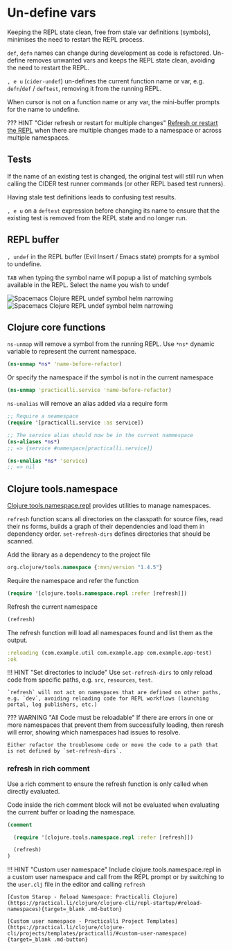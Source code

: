 # Un-define vars

Keeping the REPL state clean, free from stale var definitions (symbols), minimises the need to restart the REPL process.

`def`, `defn` names can change during development as code is refactored.  Un-define removes unwanted vars and keeps the REPL state clean, avoiding the need to restart the REPL.

`, e u`  (`cider-undef`) un-defines the current function name or var, e.g. `defn`/`def` / `deftest`, removing it from the running REPL.

When cursor is not on a function name or any var, the mini-buffer prompts for the name to undefine.

??? HINT "Cider refresh or restart for multiple changes"
    [Refresh or restart the REPL](/spacemacs/clojure-repl/refresh-restart-repl/) when there are multiple changes made to a namespace or across multiple namespaces.


## Tests

If the name of an existing test is changed, the original test will still run when calling the CIDER test runner commands (or other REPL based test runners).  

Having stale test definitions leads to confusing test results.

`, e u` on a `deftest` expression before changing its name to ensure that the existing test is removed from the REPL state and no longer run.


## REPL buffer

`, undef` in the REPL buffer (Evil Insert / Emacs state) prompts for a symbol to undefine.

`TAB` when typing the symbol name will popup a list of matching symbols available in the REPL.  Select the name you wish to undef

![Spacemacs Clojure REPL undef symbol helm narrowing](https://github.com/practicalli/graphic-design/blob/live/editors/spacemacs/screenshots/spacemacs-clojure-undef-repl-buffer-light.png?raw=true#only-light)
![Spacemacs Clojure REPL undef symbol helm narrowing](https://github.com/practicalli/graphic-design/blob/live/editors/spacemacs/screenshots/spacemacs-clojure-undef-repl-buffer-dark.png?raw=true#only-dark)


## Clojure core functions

`ns-unmap` will remove a symbol from the running REPL.  Use `*ns*` dynamic variable to represent the current namespace.

```clojure
(ns-unmap *ns* 'name-before-refactor)
```

Or specify the namespace if the symbol is not in the current namespace

```clojure
(ns-unmap 'practicalli.service 'name-before-refactor)
```

`ns-unalias` will remove an alias added via a require form

```clojure
;; Require a neamespace
(require '[practicalli.service :as service])

;; The service alias should now be in the current nammespace
(ns-aliases *ns*)
;; => {service #namespace[practicalli.service]}

(ns-unalias *ns* 'service)
;; => nil
```

## Clojure tools.namespace

[Clojure tools.namespace.repl](https://clojure.github.io/tools.namespace/#clojure.tools.namespace.repl) provides utilities to manage namespaces.

`refresh` function scans all directories on the classpath for source files, read their ns forms, builds a graph of their dependencies and load them in dependency order. `set-refresh-dirs` defines directories that should be scanned.

Add the library as a dependency to the project file

```clojure
org.clojure/tools.namespace {:mvn/version "1.4.5"}
```

Require the namespace and refer the function 

```clojure
(require '[clojure.tools.namespace.repl :refer [refresh]])
```

Refresh the current namespace

```clojure
(refresh)
```

The refresh function will load all namespaces found and list them as the output.

```clojure
:reloading (com.example.util com.example.app com.example.app-test)
:ok
```

!!! HINT "Set directories to include"
    Use `set-refresh-dirs` to only reload code from specific paths, e.g. `src`, `resources`, `test`.

    `refresh` will not act on namespaces that are defined on other paths, e.g. `dev`, avoiding reloading code for REPL workflows (launching portal, log publishers, etc.)

??? WARNING "All Code must be reloadable"
    If there are errors in one or more namespaces that prevent them from successfully loading, then reresh will error, showing which namespaces had issues to resolve.

    Either refactor the troublesome code or move the code to a path that is not defined by `set-refresh-dirs`.


### refresh in rich comment

Use a rich comment to ensure the refresh function is only called when directly evaluated.

Code inside the rich comment block will not be evaluated when evaluating the current buffer or loading the namespace.

```clojure
(comment

  (require '[clojure.tools.namespace.repl :refer [refresh]])

  (refresh)
)
```

!!! HINT "Custom user namespace"
    Include clojure.tools.namespace.repl in a custom user namespace and call from the REPL prompt or by switching to the `user.clj` file in the editor and calling `refresh`

    [Custom Starup - Reload Namespace: Practicalli Clojure](https://practical.li/clojure/clojure-cli/repl-startup/#reload-namespaces){target=_blank .md-button} 

    [Custom user namespace - Practicalli Project Templates](https://practical.li/clojure/clojure-cli/projects/templates/practicalli/#custom-user-namespace){target=_blank .md-button} 

